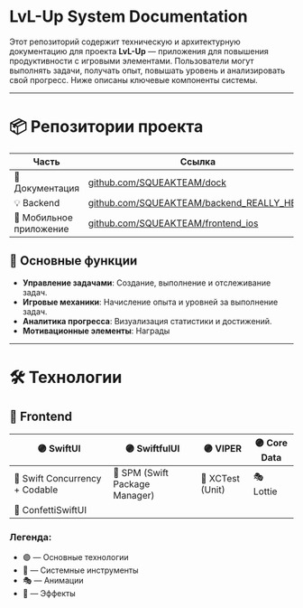 
# LvL-Up System Documentation

Этот репозиторий содержит техническую и архитектурную документацию для проекта **LvL-Up** — приложения для повышения продуктивности с игровыми элементами. Пользователи могут выполнять задачи, получать опыт, повышать уровень и анализировать свой прогресс. Ниже описаны ключевые компоненты системы.

---


# 📦 Репозитории проекта

| Часть                 | Ссылка                                           |
|-----------------------|--------------------------------------------------|
| 📘 Документация        | [github.com/SQUEAKTEAM/dock](https://github.com/SQUEAKTEAM/dock) |
| 💡 Backend             | [github.com/SQUEAKTEAM/backend_REALLY_HERE](https://github.com/SQUEAKTEAM/backend_REALLY_HERE) |
| 📱 Мобильное приложение | [github.com/SQUEAKTEAM/frontend_ios](https://github.com/SQUEAKTEAM/frontend_ios) |





## 📌 Основные функции
- **Управление задачами**: Создание, выполнение и отслеживание задач.
- **Игровые механики**: Начисление опыта и уровней за выполнение задач.
- **Аналитика прогресса**: Визуализация статистики и достижений.
- **Мотивационные элементы**: Награды
---

# 🛠 Технологии

## 📱 Frontend

| 🟣 SwiftUI | 🟣 SwiftfulUI | 🟣 VIPER | 🟣 Core Data |
|---|---|---|---|
| 🔵 Swift Concurrency + Codable | 🔵 SPM (Swift Package Manager) | 🔵 XCTest (Unit) | 🎭 Lottie |
| 🎊 ConfettiSwiftUI |  |  |  |

### Легенда:
- 🟣 — Основные технологии  
- 🔵 — Системные инструменты  
- 🎭 — Анимации  
- 🎊 — Эффекты  
